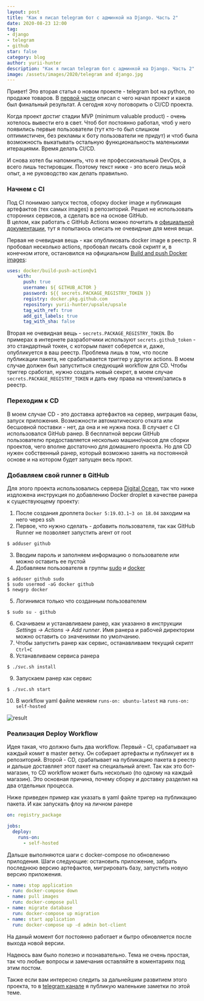 ```yaml
---
layout: post
title: "Как я писал telegram бот с админкой на Django. Часть 2"
date: 2020-08-23 12:00
tag:
- django
- telegram
- github
star: false
category: blog
author: yurii-hunter
description: "Как я писал telegram бот с админкой на Django. Часть 2"
image: /assets/images/2020/telegram and django.jpg
---
```

Привет! Это вторая статья о новом проекте - telegram bot на python, по продаже товаров. В [первой части](https://bugshunter.io/telegram-bot-and-django-admin/) описал с чего начал проект и каков был финальный результат. А сегодня хочу поговорить о CI/CD проекта.

Когда проект достиг стадии MVP (minimum valuable product) - очень хотелось вывести его в свет. Чтоб бот постоянно работал, чтоб у него появились первые пользователи (тут кто-то был слишком оптимистичен, без рекламы к боту пользователи не придут) и чтоб была возможность выкатывать остальную функциональность маленькими итерациями. Время делать CI/CD.

И снова хотел бы напомнить, что я не профессиональный DevOps, а всего лишь тестировщик. Поэтому текст ниже - это всего лишь мой опыт, а не руководство как делать правильно.

### Начнем с CI

Под CI понимаю запуск тестов, сборку docker image и публикация артефактов (тех самых images) в репозиторий. Решил не использовать сторонних сервисов, а сделать все на основе GitHub.  
В целом, как работать с GitHub Actions можно почитать в [официальной документации](https://github.com/features/actions), тут я попытаюсь описать не очевидные для меня вещи. 

Первая не очевидная вещь - как опубликовать docker image в реестр. Я пробовал несколько actions, пробовал писать свой скрипт и, в конечном итоге, остановился на официальном [Build and push Docker images](https://github.com/marketplace/actions/build-and-push-docker-images):
```yaml
uses: docker/build-push-action@v1
    with:
      push: true
      username: ${ GITHUB_ACTOR }
      password: ${{ secrets.PACKAGE_REGISTRY_TOKEN }}
      registry: docker.pkg.github.com
      repository: yurii-hunter/upsale/upsale
      tag_with_ref: true
      add_git_labels: true
      tag_with_sha: false
```

Вторая не очевидная вещь - `secrets.PACKAGE_REGISTRY_TOKEN`. Во примерах в интернете разработчики используют `secrets.github_token` - это стандартный токен, с которым пакет соберется и, даже, опубликуется в ваш реестр. Проблема лишь в том, что после публикации пакета, не срабатывается триггер у других actions. В моем случае должен был запуститься следующий workflow для CD. Чтобы триггер сработал, нужно создать новый секрет, в моем случае `secrets.PACKAGE_REGISTRY_TOKEN` и дать ему права на чтения/запись в реестр.

### Переходим к CD

В моем случае CD - это доставка артефактов на сервер, миграция базы, запуск приложения. Возможности автоматического отката или бесшовной поставки - нет, да она и не нужна пока. В случает с CI использовался GitHub ранер. В бесплатной версии GitHub пользователю предоставляется несколько машино\часов для сборки проектов, чего вполне достаточно для домашнего проекта. Но для CD нужен собственный ранер, который возможно занять на постоянной основе и на котором будет запущен весь прокт.

### Добавляем свой runner в GitHub

Для этого проекта использовались сервера [Digital Ocean](https://www.digitalocean.com/), так что ниже издложена инструкция по добавлению Docker droplet в качестве ранера к существующему проекту:

1. После создания дроплета `Docker 5:19.03.1~3 on 18.04` заходим на него через ssh
2. Первое, что нужно сделать - добавить пользователя, так как GitHub Runner не позволяет запустить агент от root
```
$ adduser github
```
3. Вводим пароль и заполняем информацию о пользователе или можно оставить ее пустой
4. Добавляем пользователя в группы [sudo](https://digitaloceancode.com/deploying-self-hosted-runners-for-github-actions/) и [docker](https://docs.docker.com/engine/install/linux-postinstall/)
```
$ adduser github sudo
$ sudo usermod -aG docker github
$ newgrp docker
```
5. Логинимся только что созданным пользователем
```
$ sudo su - github
```
6. Скачиваем и устанавливаем ранер, как указанно в инструкции _Settings -> Actions -> Add runner_. Имя ранера и рабочей директории можно оставить со значениями по умолчанию.
7. Чтобы запустить ранер как сервис, останавливаем текущий скрипт `Ctrl+C`
8. Устанавливаем сервиса ранера
```
$ ./svc.sh install
```
9. Запускаем ранер как сервис
```
$ ./svc.sh start
```
10. В workflow yaml файле меняем `runs-on: ubuntu-latest` на `runs-on: self-hosted`

![result](https://help.github.com/assets/images/help/settings/actions-runner-added.png)

### Реализация Deploy Workflow

Идея такая, что должно быть два workflow. Первый - CI, срабатывает на каждый комит в master ветку. Он собирает артефакты и публикует их в репозиторий. Второй - CD, срабатывает на публикацию пакета в реестр и дальше доставляет этот пакет на специальный агент. Так как это бот-магазин, то CD workflow может быть несколько (по одному на каждый магазин). Это основная причина, почему сборку и доставку разделил на два отдельных процесса.  

Ниже приведен пример как указать в yaml файле тригер на публикацию пакета. И как запускать флоу на личном ранере

```yaml
on: registry_package

jobs:
  deploy:
    runs-on: 
      - self-hosted
```

Дальше выполняются шаги с docker-compose по обновлению прилодения. Шаги следующие: остановить приложение, забрать последнюю версию артефактов, мигрировать базу, запустить новую версию приложения.

```yaml
- name: stop application
  run: docker-compose down
- name: pull images
  run: docker-compose pull
- name: migrate database
  run: docker-compose up migration
- name: start application
  run: docker-compose up -d admin bot-client
```
На даный момент бот постоянно работает и бытро обновляется после выхода новой версии.

Надеюсь вам было полезно и познавательно. Тема не очень простая, так что любые вопросы и замечания оставляйте в коментариях под этим постом.

Также если вам интересно следить за дальнейшим развитием этого проекта, то в [telegram канале](https://t.me/joinchat/AAAAAEZDzGrrUlGA1TOr9g) я публикую маленькие заметки по этой теме.